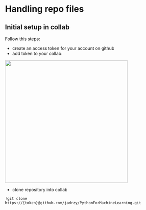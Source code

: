 # Handling repo files
## Initial setup in collab
Follow this steps:
- create an access token for your account on github
- add token to your collab:
  
<p>
  <img src="https://github.com/jadrzy/PythonForMachineLearning/blob/main/images/Token.png" 
       width=400/>
</p>

- clone repository into collab
```
!git clone https://{token}@github.com/jadrzy/PythonForMachineLearning.git
```
